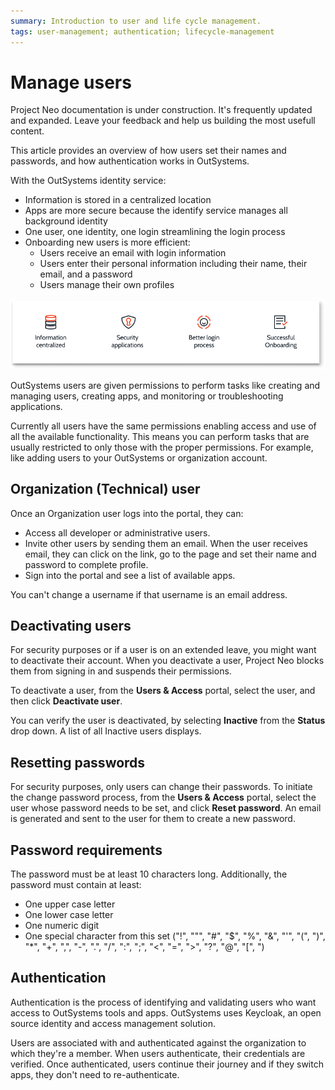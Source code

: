 ```yaml
---
summary: Introduction to user and life cycle management.  
tags: user-management; authentication; lifecycle-management
---
```


# Manage users

<div class="info" markdown="1">

Project Neo documentation is under construction. It's frequently updated and expanded. Leave your feedback and help us building the most usefull content.

</div>

This article provides an overview of how users set their names and passwords, and how authentication works in OutSystems.

With the OutSystems identity service:

* Information is stored in a centralized location
* Apps are more secure because the identify service manages all background identity
* One user, one identity, one login streamlining the login process
* Onboarding new users is more efficient:
    * Users receive an email with login information
    * Users enter their personal information including their name, their email, and a password
    * Users manage their own profiles
  
![OutSystems Identity Service](images/manage-users-identy-service.png)

OutSystems users are given permissions to perform tasks like creating and managing users, creating apps, and monitoring or troubleshooting applications.

Currently all users have the same permissions enabling access and use of all the available functionality. This means you can perform tasks that are usually restricted to only those with the proper permissions. For example, like adding users to your OutSystems or organization account.

## Organization (Technical) user

Once an Organization user logs into the portal, they can:

* Access all developer or administrative users.
* Invite other users by sending them an email. When the user receives email, they can click on the link, go to the page and set their name and password to complete profile.
* Sign into the portal and see a list of available apps.

<div class="info" markdown="1">

You can't change a username if that username is an email address.

</div>

## Deactivating users

For security purposes or if a user is on an extended leave, you might want to deactivate their account. When you deactivate a user, Project Neo blocks them from signing in and suspends their permissions.

To deactivate a user, from the **Users & Access** portal, select the user, and then click **Deactivate user**.

You can verify the user is deactivated, by selecting **Inactive** from the **Status** drop down. A list of all Inactive users displays.

## Resetting passwords

For security purposes, only users can change their passwords. To initiate the change password process, from the **Users & Access** portal, select the user whose password needs to be set, and click **Reset password**. An email is generated and sent to the user for them to create a new password.

## Password requirements

The password must be at least 10 characters long. Additionally, the password must contain at least:

* One upper case letter
* One lower case letter
* One numeric digit
* One special character from this set ("!", "\"", "#", "$", "%", "&", "'", "(", ")", "*", "+", ",", "-", ".", "/", ":", ";", "<", "=", ">", "?", "@", "[", ")


## Authentication

Authentication is the process of identifying and validating users who want access to OutSystems tools and apps. OutSystems uses Keycloak, an open source identity and access management solution.

Users are associated with and authenticated against the organization to which they're a member. When users authenticate, their credentials are verified. Once authenticated, users continue their journey and if they switch apps, they don't need to re-authenticate.
